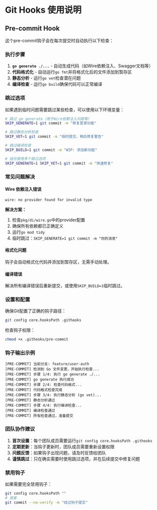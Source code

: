 # Git Hooks 使用说明

## Pre-commit Hook

这个pre-commit钩子会在每次提交时自动执行以下检查：

### 执行步骤

1. **`go generate ./...`** - 自动生成代码（如Wire依赖注入、Swagger文档等）
2. **代码格式化** - 自动运行`go fmt`并将格式化后的文件添加到暂存区
3. **静态分析** - 运行`go vet`检查潜在问题
4. **编译检查** - 运行`go build`确保代码可以正常编译

### 跳过选项

如果遇到临时问题需要跳过某些检查，可以使用以下环境变量：

```bash
# 跳过 go generate（用于Wire依赖注入问题等）
SKIP_GENERATE=1 git commit -m "修复登录功能"

# 跳过静态分析检查
SKIP_VET=1 git commit -m "临时提交，稍后修复警告"

# 跳过编译检查
SKIP_BUILD=1 git commit -m "WIP: 添加新功能"

# 组合使用多个跳过选项
SKIP_GENERATE=1 SKIP_VET=1 git commit -m "快速修复"
```

### 常见问题解决

#### Wire 依赖注入错误
```
wire: no provider found for invalid type
```

**解决方案：**
1. 检查`pkg/di/wire.go`中的provider配置
2. 确保所有依赖都已正确定义
3. 运行`go mod tidy`
4. 临时跳过：`SKIP_GENERATE=1 git commit -m "你的消息"`

#### 格式化问题
钩子会自动格式化代码并添加到暂存区，无需手动处理。

#### 编译错误
解决所有编译错误后重新提交，或使用`SKIP_BUILD=1`临时跳过。

### 设置和配置

确保Git配置了正确的钩子路径：
```bash
git config core.hooksPath .githooks
```

检查钩子权限：
```bash
chmod +x .githooks/pre-commit
```

### 钩子输出示例

```
[PRE-COMMIT] 当前分支: feature/user-auth
[PRE-COMMIT] 检测到 Go 文件变更，开始执行检查...
[PRE-COMMIT] 步骤 1/4: 执行 go generate ./...
[PRE-COMMIT] go generate 执行成功
[PRE-COMMIT] 步骤 2/4: 检查代码格式...
[PRE-COMMIT] 代码格式检查完成
[PRE-COMMIT] 步骤 3/4: 执行静态分析 (go vet)...
[PRE-COMMIT] 静态分析通过
[PRE-COMMIT] 步骤 4/4: 执行编译检查...
[PRE-COMMIT] 编译检查通过
[PRE-COMMIT] 所有检查通过，准备提交
```

### 团队协作建议

1. **首次设置**：每个团队成员需要运行`git config core.hooksPath .githooks`
2. **定期更新**：当钩子更新时，团队成员需要重新设置权限
3. **问题反馈**：如果钩子出现问题，请及时反馈给团队
4. **谨慎跳过**：只在确实需要时使用跳过选项，并在后续提交中修复问题

### 禁用钩子

如果需要完全禁用钩子：
```bash
git config core.hooksPath ""
# 或者
git commit --no-verify -m "绕过钩子提交"
```
